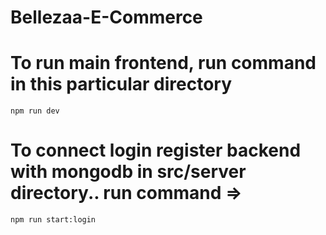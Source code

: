 # Bellezaa-E-Commerce

# To run main frontend, run command in this particular directory
    npm run dev

# To connect login register backend with mongodb in src/server directory.. run command => 
    npm run start:login 
    